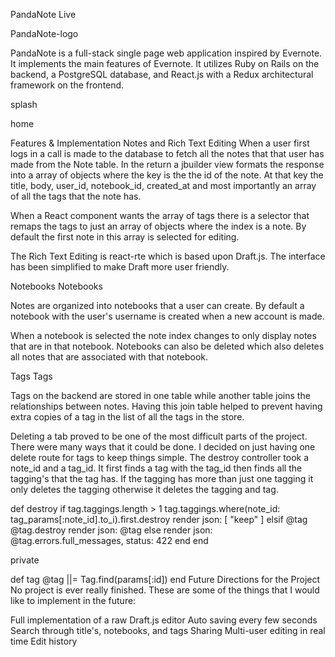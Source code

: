 PandaNote Live

PandaNote-logo

PandaNote is a full-stack single page web application inspired by Evernote. It implements the main features of Evernote. It utilizes Ruby on Rails on the backend, a PostgreSQL database, and React.js with a Redux architectural framework on the frontend.

splash

home

Features & Implementation
Notes and Rich Text Editing
When a user first logs in a call is made to the database to fetch all the notes that that user has made from the Note table. In the return a jbuilder view formats the response into a array of objects where the key is the the id of the note. At that key the title, body, user_id, notebook_id, created_at and most importantly an array of all the tags that the note has.

When a React component wants the array of tags there is a selector that remaps the tags to just an array of objects where the index is a note. By default the first note in this array is selected for editing.

The Rich Text Editing is react-rte which is based upon Draft.js. The interface has been simplified to make Draft more user friendly.

Notebooks
Notebooks

Notes are organized into notebooks that a user can create. By default a notebook with the user's username is created when a new account is made.

When a notebook is selected the note index changes to only display notes that are in that notebook. Notebooks can also be deleted which also deletes all notes that are associated with that notebook.

Tags
Tags

Tags on the backend are stored in one table while another table joins the relationships between notes. Having this join table helped to prevent having extra copies of a tag in the list of all the tags in the store.

Deleting a tab proved to be one of the most difficult parts of the project. There were many ways that it could be done. I decided on just having one delete route for tags to keep things simple. The destroy controller took a note_id and a tag_id. It first finds a tag with the tag_id then finds all the tagging's that the tag has. If the tagging has more than just one tagging it only deletes the tagging otherwise it deletes the tagging and tag.

 def destroy
    if tag.taggings.length > 1
      tag.taggings.where(note_id: tag_params[:note_id].to_i).first.destroy
      render json: [ "keep" ]
    elsif @tag
      @tag.destroy
      render json: @tag
    else
      render json: @tag.errors.full_messages, status: 422
    end
  end


  private

  def tag
    @tag ||= Tag.find(params[:id])
  end
Future Directions for the Project
No project is ever really finished. These are some of the things that I would like to implement in the future:

 Full implementation of a raw Draft.js editor
 Auto saving every few seconds
 Search through title's, notebooks, and tags
 Sharing
 Multi-user editing in real time
 Edit history
